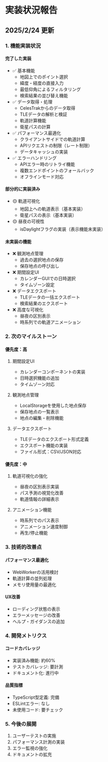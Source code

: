 # 実装状況報告

## 2025/2/24 更新

### 1. 機能実装状況

#### 完了した実装
- ✅ 基本機能
  - 地図上でのポイント選択
  - 緯度・経度の直接入力
  - 最低仰角によるフィルタリング
  - 検索結果の並び替え機能
- ✅ データ取得・処理
  - CelesTrakからのデータ取得
  - TLEデータの解析と検証
  - 軌道計算機能
  - 衛星パスの計算
- ✅ パフォーマンス最適化
  - クライアントサイドでの軌道計算
  - APIリクエストの制限（レート制限）
  - データキャッシュの実装
- ✅ エラーハンドリング
  - APIエラー時のリトライ機能
  - 複数エンドポイントのフォールバック
  - オフラインモード対応

#### 部分的に実装済み
- 🟡 軌道可視化
  - 地図上への軌道表示（基本実装）
  - 衛星パスの表示（基本実装）
- 🟡 昼夜の可視性
  - isDaylightフラグの実装（表示機能未実装）

#### 未実装の機能
- ❌ 観測地点管理
  - 過去の選択地点の保存
  - 保存地点の呼び出し
- ❌ 期間設定UI
  - カレンダーGUIでの日時選択
  - タイムゾーン設定
- ❌ データエクスポート
  - TLEデータの一括エクスポート
  - 検索結果のエクスポート
- ❌ 高度な可視化
  - 昼夜の区別表示
  - 時系列での軌道アニメーション

### 2. 次のマイルストーン

#### 優先度：高
1. 期間設定UI
   - カレンダーコンポーネントの実装
   - 日時選択機能の追加
   - タイムゾーン対応

2. 観測地点管理
   - LocalStorageを使用した地点保存
   - 保存地点の一覧表示
   - 地点の編集・削除機能

3. データエクスポート
   - TLEデータのエクスポート形式定義
   - エクスポート機能の実装
   - ファイル形式：CSV/JSON対応

#### 優先度：中
1. 軌道可視化の強化
   - 昼夜の区別表示実装
   - パス予測の視覚化改善
   - 軌道情報の詳細表示

2. アニメーション機能
   - 時系列でのパス表示
   - アニメーション速度制御
   - 再生/停止機能

### 3. 技術的改善点

#### パフォーマンス最適化
- WebWorkerの活用検討
- 軌道計算の並列処理
- メモリ使用量の最適化

#### UX改善
- ローディング状態の表示
- エラーメッセージの改善
- ヘルプ・ガイダンスの追加

### 4. 開発メトリクス

#### コードカバレッジ
- 実装済み機能: 約60%
- テストカバレッジ: 要計測
- ドキュメント化: 進行中

#### 品質指標
- TypeScript型定義: 完備
- ESLintエラー: なし
- 未使用コード: 要チェック

### 5. 今後の展開
1. ユーザーテストの実施
2. パフォーマンス計測の実装
3. エラー監視の強化
4. ドキュメントの拡充
